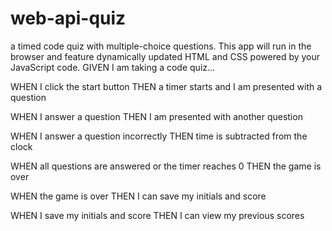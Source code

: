 # web-api-quiz
a timed code quiz with multiple-choice questions. This app will run in the browser and feature dynamically updated HTML and CSS powered by your JavaScript code. 
GIVEN I am taking a code quiz...

WHEN I click the start button
THEN a timer starts and I am presented with a question

WHEN I answer a question
THEN I am presented with another question

WHEN I answer a question incorrectly
THEN time is subtracted from the clock

WHEN all questions are answered or the timer reaches 0
THEN the game is over

WHEN the game is over
THEN I can save my initials and score

WHEN I save my initials and score
THEN I can view my previous scores
